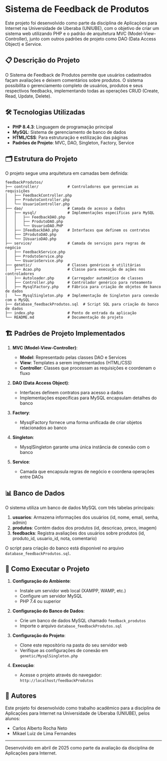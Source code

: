 # Sistema de Feedback de Produtos

Este projeto foi desenvolvido como parte da disciplina de Aplicações para Internet na Universidade de Uberaba (UNIUBE), com o objetivo de criar um sistema web utilizando PHP e o padrão de arquitetura MVC (Model-View-Controller), junto com outros padrões de projeto como DAO (Data Access Object) e Service.

## 📋 Descrição do Projeto

O Sistema de Feedback de Produtos permite que usuários cadastrados façam avaliações e deixem comentários sobre produtos. O sistema possibilita o gerenciamento completo de usuários, produtos e seus respectivos feedbacks, implementando todas as operações CRUD (Create, Read, Update, Delete).

## 🛠️ Tecnologias Utilizadas

- **PHP 8.4.3**: Linguagem de programação principal
- **MySQL**: Sistema de gerenciamento de banco de dados
- **HTML/CSS**: Para estruturação e estilização das páginas
- **Padrões de Projeto**: MVC, DAO, Singleton, Factory, Service

## 🗂️ Estrutura do Projeto

O projeto segue uma arquitetura em camadas bem definida:

```
feedbackProdutos/
├── controller/             # Controladores que gerenciam as requisições
│   ├── FeedbackController.php
│   ├── ProdutoController.php
│   └── UsuarioController.php
├── dao/                    # Camada de acesso a dados
│   ├── mysql/              # Implementações específicas para MySQL
│   │   ├── FeedbackDAO.php
│   │   ├── ProdutoDAO.php
│   │   └── UsuarioDAO.PHP
│   ├── IFeedbackDAO.php    # Interfaces que definem os contratos
│   ├── IProdutoDAO.php
│   └── IUsuarioDAO.php
├── service/                # Camada de serviços para regras de negócio
│   ├── FeedbackService.php
│   ├── ProdutoService.php
│   └── UsuarioService.php
├── genetic/                # Classes genéricas e utilitárias
│   ├── Acao.php            # Classe para execução de ações nos controladores
│   ├── Autoloader.php      # Carregador automático de classes
│   ├── Controller.php      # Controlador genérico para roteamento
│   ├── MysqlFactory.php    # Fábrica para criação de objetos de banco de dados
│   └── MysqlSingleton.php  # Implementação de Singleton para conexão com o MySQL
├── database_feedbackProdutos.sql  # Script SQL para criação do banco de dados
├── index.php               # Ponto de entrada da aplicação
└── README.md               # Documentação do projeto
```

## 🏗️ Padrões de Projeto Implementados

1. **MVC (Model-View-Controller)**:
   - **Model**: Representado pelas classes DAO e Services
   - **View**: Templates a serem implementados (HTML/CSS)
   - **Controller**: Classes que processam as requisições e coordenam o fluxo

2. **DAO (Data Access Object)**:
   - Interfaces definem contratos para acesso a dados
   - Implementações específicas para MySQL encapsulam detalhes do banco

3. **Factory**:
   - MysqlFactory fornece uma forma unificada de criar objetos relacionados ao banco

4. **Singleton**:
   - MysqlSingleton garante uma única instância de conexão com o banco

5. **Service**:
   - Camada que encapsula regras de negócio e coordena operações entre DAOs

## 📊 Banco de Dados

O sistema utiliza um banco de dados MySQL com três tabelas principais:

1. **usuarios**: Armazena informações dos usuários (id, nome, email, senha, admin)
2. **produtos**: Contém dados dos produtos (id, descricao, preco, imagem)
3. **feedbacks**: Registra avaliações dos usuários sobre produtos (id, produto_id, usuario_id, nota, comentario)

O script para criação do banco está disponível no arquivo `database_feedbackProdutos.sql`.

## 🚀 Como Executar o Projeto

1. **Configuração do Ambiente**:
   - Instale um servidor web local (XAMPP, WAMP, etc.)
   - Configure um servidor MySQL
   - PHP 7.4 ou superior

2. **Configuração do Banco de Dados**:
   - Crie um banco de dados MySQL chamado `feedback_produtos`
   - Importe o arquivo `database_feedbackProdutos.sql`

3. **Configuração do Projeto**:
   - Clone este repositório na pasta do seu servidor web
   - Verifique as configurações de conexão em `genetic/MysqlSingleton.php`

4. **Execução**:
   - Acesse o projeto através do navegador: `http://localhost/feedbackProdutos`

## 👥 Autores

Este projeto foi desenvolvido como trabalho acadêmico para a disciplina de Aplicações para Internet na Universidade de Uberaba (UNIUBE), pelos alunos:

- Carlos Alberto Rocha Neto
- Mikael Luiz de Lima Fernandes

---

Desenvolvido em abril de 2025 como parte da avaliação da disciplina de Aplicações para Internet.
